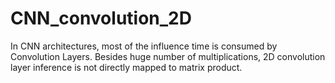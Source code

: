 # CNN_convolution_2D
In CNN architectures, most of the influence time is consumed by Convolution Layers. Besides huge number of multiplications, 2D convolution layer inference is not directly mapped to matrix product.
